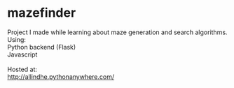 # mazefinder

Project I made while learning about maze generation and search algorithms.\
Using:\
Python backend (Flask)\
Javascript<br><br>
Hosted at: \
http://allindhe.pythonanywhere.com/
